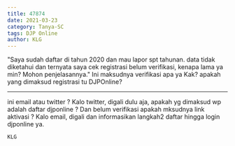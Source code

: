 ```yaml
---
title: 47874
date: 2021-03-23
category: Tanya-SC
tags: DJP Online
author: KLG
---
```


"Saya sudah daftar di tahun 2020 dan mau lapor spt tahunan. data tidak diketahui dan ternyata saya cek registrasi belum verifikasi, kenapa lama ya min? Mohon penjelasannya." Ini maksudnya verifikasi apa ya Kak? apakah yang dimaksud registrasi tu DJPOnline?

---

ini email atau twitter ? Kalo twitter, digali dulu aja, apakah yg dimaksud wp adalah daftar djponline ? Dan belum verifikasi apakah mksudnya link aktivasi ? Kalo email, digali dan informasikan langkah2 daftar hingga login djponline ya.

`KLG`
